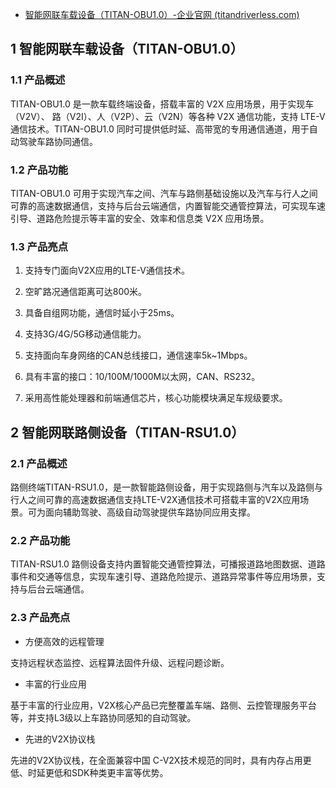 - [智能网联车载设备（TITAN-OBU1.0）-企业官网 (titandriverless.com)](http://titandriverless.com/productinfo/1103255.html)

## 1 智能网联车载设备（TITAN-OBU1.0）

### 1.1 产品概述

TITAN-OBU1.0 是一款车载终端设备，搭载丰富的 V2X 应用场景，用于实现车（V2V）、 路（V2I）、人（V2P）、云（V2N）等各种 V2X 通信功能，支持 LTE-V 通信技术。TITAN-OBU1.0 同时可提供低时延、高带宽的专用通信通道，用于自动驾驶车路协同通信。

### 1.2 产品功能

TITAN-OBU1.0 可用于实现汽车之间、汽车与路侧基础设施以及汽车与行人之间可靠的高速数据通信，支持与后台云端通信，内置智能交通管控算法，可实现车速引导、道路危险提示等丰富的安全、效率和信息类 V2X 应用场景。

### 1.3 产品亮点

1. 支持专门面向V2X应用的LTE-V通信技术。

2. 空旷路况通信距离可达800米。

3. 具备自组网功能，通信时延小于25ms。

4. 支持3G/4G/5G移动通信能力。

5. 支持面向车身网络的CAN总线接口，通信速率5k~1Mbps。

6. 具有丰富的接口：10/100M/1000M以太网，CAN、RS232。

7. 采用高性能处理器和前端通信芯片，核心功能模块满足车规级要求。

## 2 智能网联路侧设备（TITAN-RSU1.0）

### 2.1 产品概述

路侧终端TITAN-RSU1.0，是一款智能路侧设备，用于实现路侧与汽车以及路侧与行人之间可靠的高速数据通信支持LTE-V2X通信技术可搭载丰富的V2X应用场景。可为面向辅助驾驶、高级自动驾驶提供车路协同应用支撑。

### 2.2 产品功能

TITAN-RSU1.0 路侧设备支持内置智能交通管控算法，可播报道路地图数据、道路事件和交通等信息，实现车速引导、道路危险提示、道路异常事件等应用场景，支持与后台云端通信。

### 2.3 产品亮点

- 方便高效的远程管理

支持远程状态监控、远程算法固件升级、远程问题诊断。

- 丰富的行业应用

基于丰富的行业应用，V2X核心产品已完整覆盖车端、路侧、云控管理服务平台等，并支持L3级以上车路协同感知的自动驾驶。

- 先进的V2X协议栈

先进的V2X协议栈，在全面兼容中国 C-V2X技术规范的同时，具有内存占用更低、时延更低和SDK种类更丰富等优势。